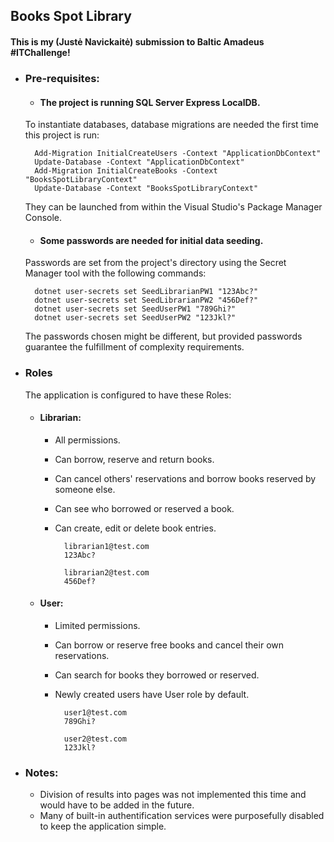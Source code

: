 
## Books Spot Library

#### This is my (Justė Navickaitė) submission to **Baltic Amadeus #ITChallenge**!


- ### Pre-requisites:
	- #### The project is running SQL Server Express LocalDB. 
	To instantiate databases, database migrations are needed the first time this project is run:

		Add-Migration InitialCreateUsers -Context "ApplicationDbContext"
		Update-Database -Context "ApplicationDbContext"
		Add-Migration InitialCreateBooks -Context "BooksSpotLibraryContext"
		Update-Database -Context "BooksSpotLibraryContext"
   	They can be launched from within the Visual Studio's Package Manager Console.

	- #### Some passwords are needed for initial data seeding. 
	Passwords are set from the project's directory using the Secret Manager tool with the following commands: 

		dotnet user-secrets set SeedLibrarianPW1 "123Abc?"
		dotnet user-secrets set SeedLibrarianPW2 "456Def?"
		dotnet user-secrets set SeedUserPW1 "789Ghi?"
		dotnet user-secrets set SeedUserPW2 "123Jkl?"
	The passwords chosen might be different, but provided passwords guarantee the fulfillment of complexity requirements.

- ### Roles
	The application is configured to have these Roles:
	
	- #### Librarian: 
		- All permissions. 
		- Can borrow, reserve and return books. 
		- Can cancel others' reservations and borrow books reserved by someone else. 
		- Can see who borrowed or reserved a book. 
		- Can create, edit or delete book entries. 

				librarian1@test.com
				123Abc?

				librarian2@test.com
				456Def?

	- #### User: 
		- Limited permissions.
		- Can borrow or reserve free books and cancel their own reservations. 
		- Can search for books they borrowed or reserved.
		- Newly created users have User role by default.

				user1@test.com
				789Ghi?

				user2@test.com
				123Jkl?

- ### Notes:

	- Division of results into pages was not implemented this time and would have to be added in the future. 
	- Many of built-in authentification services were purposefully disabled to keep the application simple.
